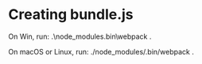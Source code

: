# Creating bundle.js

On Win, run: .\node_modules\.bin\webpack .

On macOS or Linux, run: ./node_modules/.bin/webpack .
